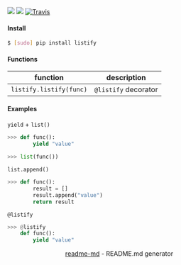 [![](https://img.shields.io/pypi/pyversions/listify.svg?longCache=True)](https://pypi.org/pypi/listify/)
[![](https://img.shields.io/pypi/v/listify.svg?maxAge=3600)](https://pypi.org/pypi/listify/)
[![Travis](https://api.travis-ci.org/looking-for-a-job/listify.py.svg?branch=master)](https://travis-ci.org/looking-for-a-job/listify.py/)

#### Install
```bash
$ [sudo] pip install listify
```

#### Functions
function|description
-|-
`listify.listify(func)`|`@listify` decorator

#### Examples
`yield` + `list()`
```python
>>> def func():
        yield "value"

>>> list(func())
```
`list.append()`
```python
>>> def func():
        result = []
        result.append("value")
        return result
```

`@listify`
```python
>>> @listify
    def func():
        yield "value"
```

<p align="center"><a href="https://pypi.org/project/readme-md/">readme-md</a> - README.md generator</p>